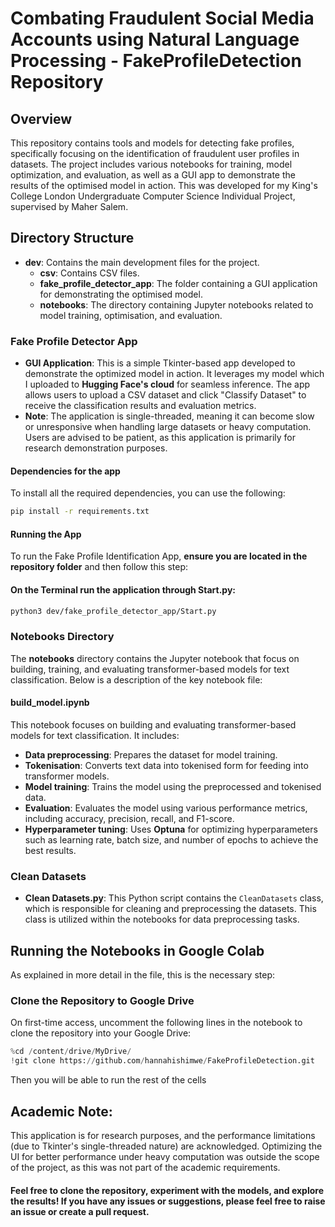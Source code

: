 # Combating Fraudulent Social Media Accounts using Natural Language Processing - FakeProfileDetection Repository

## Overview
This repository contains tools and models for detecting fake profiles, specifically focusing on the identification of fraudulent user profiles in datasets. The project includes various notebooks for training, model optimization, and evaluation, as well as a GUI app to demonstrate the results of the optimised model in action. This was developed for my King's College London Undergraduate Computer Science Individual Project, supervised by Maher Salem.

## Directory Structure

- **dev**: Contains the main development files for the project.
    - **csv**: Contains CSV files.
    - **fake_profile_detector_app**: The folder containing a GUI application for demonstrating the optimised model.
    - **notebooks**: The directory containing Jupyter notebooks related to model training, optimisation, and evaluation.

### Fake Profile Detector App
- **GUI Application**: This is a simple Tkinter-based app developed to demonstrate the optimized model in action. It leverages my model which I uploaded to **Hugging Face's cloud** for seamless inference. The app allows users to upload a CSV dataset and click "Classify Dataset" to receive the classification results and evaluation metrics.
- **Note**: The application is single-threaded, meaning it can become slow or unresponsive when handling large datasets or heavy computation. Users are advised to be patient, as this application is primarily for research demonstration purposes.

#### Dependencies for the app

To install all the required dependencies, you can use the following:

```bash
pip install -r requirements.txt
```
#### Running the App

To run the Fake Profile Identification App, **ensure you are located in the repository folder** and then follow this step:

#### On the Terminal run the application through Start.py:

```bash
python3 dev/fake_profile_detector_app/Start.py
```

### Notebooks Directory
The **notebooks** directory contains the Jupyter notebook that focus on building, training, and evaluating transformer-based models for text classification. Below is a description of the key notebook file:

#### **build_model.ipynb**
This notebook focuses on building and evaluating transformer-based models for text classification. It includes:
- **Data preprocessing**: Prepares the dataset for model training.
- **Tokenisation**: Converts text data into tokenised form for feeding into transformer models.
- **Model training**: Trains the model using the preprocessed and tokenised data.
- **Evaluation**: Evaluates the model using various performance metrics, including accuracy, precision, recall, and F1-score.
- **Hyperparameter tuning**: Uses **Optuna** for optimizing hyperparameters such as learning rate, batch size, and number of epochs to achieve the best results.

### Clean Datasets
- **Clean Datasets.py**: This Python script contains the `CleanDatasets` class, which is responsible for cleaning and preprocessing the datasets. This class is utilized within the notebooks for data preprocessing tasks.

## Running the Notebooks in Google Colab

As explained in more detail in the file, this is the necessary step: 

### Clone the Repository to Google Drive
On first-time access, uncomment the following lines in the notebook to clone the repository into your Google Drive:

```python
%cd /content/drive/MyDrive/
!git clone https://github.com/hannahishimwe/FakeProfileDetection.git
```

Then you will be able to run the rest of the cells

## Academic Note:

This application is for research purposes, and the performance limitations (due to Tkinter's single-threaded nature) are acknowledged. Optimizing the UI for better performance under heavy computation was outside the scope of the project, as this was not part of the academic requirements.

#### Feel free to clone the repository, experiment with the models, and explore the results! If you have any issues or suggestions, please feel free to raise an issue or create a pull request.
